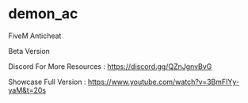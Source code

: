 # demon_ac

FiveM Anticheat

Beta Version

Discord For More Resources : https://discord.gg/QZnJgnvBvG
  
Showcase Full Version : https://www.youtube.com/watch?v=3BmFIYy-yaM&t=20s
